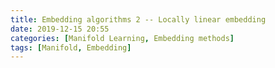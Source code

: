 ```yaml
---
title: Embedding algorithms 2 -- Locally linear embedding
date: 2019-12-15 20:55
categories: [Manifold Learning, Embedding methods]
tags: [Manifold, Embedding]
---
```


